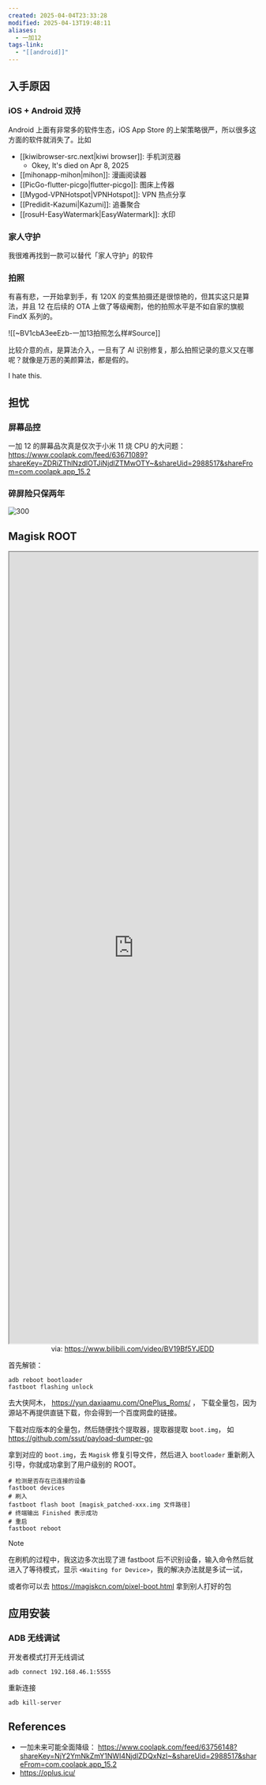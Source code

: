 ```yaml
---
created: 2025-04-04T23:33:28
modified: 2025-04-13T19:48:11
aliases:
  - 一加12
tags-link:
  - "[[android]]"
---
```


## 入手原因
### iOS + Android 双持

Android 上面有非常多的软件生态，iOS App Store 的上架策略很严，所以很多这方面的软件就消失了。比如

- [[kiwibrowser-src.next|kiwi browser]]: 手机浏览器
    - Okey, It's died on Apr 8, 2025
- [[mihonapp-mihon|mihon]]: 漫画阅读器
- [[PicGo-flutter-picgo|flutter-picgo]]: 图床上传器
- [[Mygod-VPNHotspot|VPNHotspot]]: VPN 热点分享
- [[Predidit-Kazumi|Kazumi]]: 追番聚合
- [[rosuH-EasyWatermark|EasyWatermark]]: 水印

### 家人守护

我很难再找到一款可以替代「家人守护」的软件

### 拍照

有喜有悲，一开始拿到手，有 120X 的变焦拍摄还是很惊艳的，但其实这只是算法，并且 12 在后续的 OTA 上做了等级阉割，他的拍照水平是不如自家的旗舰 FindX 系列的。

![[~BV1cbA3eeEzb-一加13拍照怎么样#Source]]

比较介意的点，是算法介入，一旦有了 AI 识别修复，那么拍照记录的意义又在哪呢？就像是万恶的美颜算法，都是假的。

I hate this.

## 担忧

### 屏幕品控

一加 12 的屏幕品次真是仅次于小米 11 烧 CPU 的大问题： https://www.coolapk.com/feed/63671089?shareKey=ZDRiZThlNzdlOTJiNjdlZTMwOTY~&shareUid=2988517&shareFrom=com.coolapk.app_15.2

### 碎屏险只保两年

![300](https://raw.githack.com/bGZo/assets/dev/2025/1000000280_origin_Screenshot_2025-04-09-14-34-54-96.jpg)

## Magisk ROOT

<iframe src='https://player.bilibili.com/player.html?isOutside=true&bvid=BV19Bf5YJEDD&p=1&autoplay=false' style='height:40vh;width:100%' class='iframe-radius' allow='fullscreen'></iframe>
<center>via: <a href='https://www.bilibili.com/video/BV19Bf5YJEDD' target='_blank' class='external-link'>https://www.bilibili.com/video/BV19Bf5YJEDD</a></center>

首先解锁：

```shell
adb reboot bootloader
fastboot flashing unlock
```

去大侠阿木， https://yun.daxiaamu.com/OnePlus_Roms/ ， 下载全量包，因为源站不再提供直链下载，你会得到一个百度网盘的链接。

下载对应版本的全量包，然后随便找个提取器，提取器提取 `boot.img`， 如 https://github.com/ssut/payload-dumper-go

拿到对应的 `boot.img`，去 `Magisk` 修复引导文件，然后进入 `bootloader` 重新刷入引导，你就成功拿到了用户级别的 ROOT。

```
# 检测是否存在已连接的设备  
fastboot devices
# 刷入  
fastboot flash boot [magisk_patched-xxx.img 文件路径]  
# 终端输出 Finished 表示成功  
# 重启  
fastboot reboot
```

> [!NOTE]
> 在刷机的过程中，我这边多次出现了进 fastboot 后不识别设备，输入命令然后就进入了等待模式，显示 `<Waiting for Device>`，我的解决办法就是多试一试，

或者你可以去 https://magiskcn.com/pixel-boot.html 拿到别人打好的包

## 应用安装
### ADB 无线调试

开发者模式打开无线调试

```shell
adb connect 192.168.46.1:5555
```

重新连接

```shell
adb kill-server
```

## References

- 一加未来可能全面降级： https://www.coolapk.com/feed/63756148?shareKey=NjY2YmNkZmY1NWI4NjdlZDQxNzI~&shareUid=2988517&shareFrom=com.coolapk.app_15.2
- https://oplus.icu/
